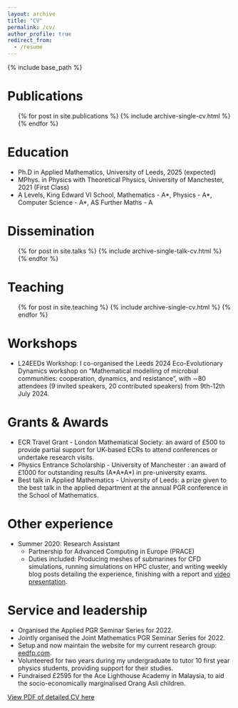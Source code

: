 ```yaml
---
layout: archive
title: "CV"
permalink: /cv/
author_profile: true
redirect_from:
  - /resume
---
```


{% include base_path %}

Publications
======
  <ul>{% for post in site.publications %}
    {% include archive-single-cv.html %}
  {% endfor %}</ul>
  
Education
======
* Ph.D in Applied Mathematics, University of Leeds, 2025 (expected)
* MPhys. in Physics with Theoretical Physics, University of Manchester, 2021 (First Class)
* A Levels, King Edward VI School, Mathematics - A\*, Physics - A\*, Computer Science - A\*, AS Further Maths - A

Dissemination
======
  <ul>{% for post in site.talks %}
    {% include archive-single-talk-cv.html %}
  {% endfor %}</ul>
  
Teaching
======
  <ul>{% for post in site.teaching %}
    {% include archive-single-cv.html %}
  {% endfor %}</ul>

Workshops
======
* L24EEDs Workshop: I co-organised the Leeds 2024 Eco-Evolutionary Dynamics workshop on “Mathematical modelling of microbial communities: cooperation, dynamics, and resistance”, with ∼80 attendees (9 invited speakers, 20 contributed speakers) from 9th-12th July 2024.

Grants & Awards
======
* ECR Travel Grant - London Mathematical Society: an award of £500 to provide partial support for UK-based ECRs to attend conferences or undertake research visits.
* Physics Entrance Scholarship - University of Manchester : an award of £1000 for outstanding results (A\*A\*A\*) in pre-university exams.
* Best talk in Applied Mathematics - University of Leeds: a prize given to the best talk in the applied department at the annual PGR conference in the School of Mathematics.

Other experience
======
* Summer 2020: Research Assistant
  * Partnership for Advanced Computing in Europe (PRACE)
  * Duties included: Producing meshes of submarines for CFD simulations, running simulations on HPC cluster, and writing weekly blog posts detailing the experience, finishing with a report and [video presentation](https://www.youtube.com/watch?v=k5DGXlNK8qc).
  
Service and leadership
======
* Organised the Applied PGR Seminar Series for 2022.
* Jointly organised the Joint Mathematics PGR Seminar Series for 2022.
* Setup and now maintain the website for my current research group: [eedfp.com](https://eedfp.com).
* Volunteered for two years during my undergraduate to tutor 10 first year physics students, providing support for their studies.
* Fundraised £2595 for the Ace Lighthouse Academy in Malaysia, to aid the socio-economically marginalised Orang Asli children.

[View PDF of detailed CV here](/master/files/CV.pdf)
